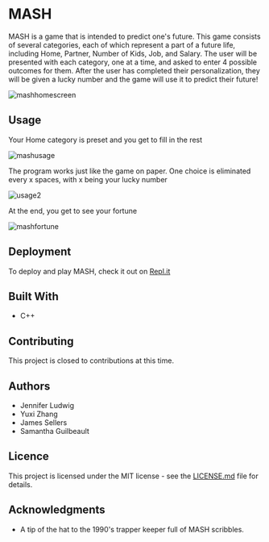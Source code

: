 # MASH
MASH is a game that is intended to predict one's future. This game consists of several categories, each of which represent a part
of a future life, including Home, Partner, Number of Kids, Job, and Salary. The user will be presented with each category, one at a time, and asked to enter 4 possible outcomes for them. After the user has completed their personalization, they will be given a lucky 
number and the game will use it to predict their future!

![mashhomescreen](https://user-images.githubusercontent.com/29582864/50057790-47c16400-013d-11e9-9335-bb7b4cb1c2ae.png)

## Usage
Your Home category is preset and you get to fill in the rest

![mashusage](https://user-images.githubusercontent.com/29582864/50057034-0b890600-0133-11e9-9b56-b108927d4fb4.png)

The program works just like the game on paper. One choice is eliminated every x spaces, with x being your lucky number

![usage2](https://user-images.githubusercontent.com/29582864/50057284-37f25180-0136-11e9-8a73-e47696d36bac.png)

At the end, you get to see your fortune

![mashfortune](https://user-images.githubusercontent.com/29582864/50057257-c914f880-0135-11e9-98f7-6eaa800ab1dd.png)

## Deployment
To deploy and play MASH, check it out on [Repl.it](https://repl.it/@jkluds/BeaverHacksW18Gaminlikeits1999)

## Built With
* C++

## Contributing
This project is closed to contributions at this time.

## Authors
* Jennifer Ludwig
* Yuxi Zhang
* James Sellers
* Samantha Guilbeault

## Licence
This project is licensed under the MIT license - see the [LICENSE.md](../master/LICENSE) file for details.

## Acknowledgments
* A tip of the hat to the 1990's trapper keeper full of MASH scribbles.
